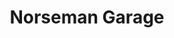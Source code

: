 ---
title: "Norseman Garage"
url: /norseman-village-rendall/norseman-garage/
shop: Autowerkstatt
---